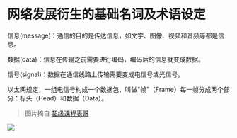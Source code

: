 # 网络发展衍生的基础名词及术语设定

信息(message)：通信的目的是传达信息，如文字、图像、视频和音频等都是信息。

数据(data)：信息在传输之前需要进行编码，编码后的信息就变成数据。

信号(signal)：数据在通信线路上传输需要变成电信号或光信号。


以太网规定，一组电信号构成一个数据包，叫做"帧"（Frame）每一帧分成两个部分：标头（Head）和数据（Data）。


> 图片摘自 [超级课程表哥](https://blog.csdn.net/qq_25606103/article/details/51295965)

![](https://i.postimg.cc/bwNv77V0/20160502150850828.png)
